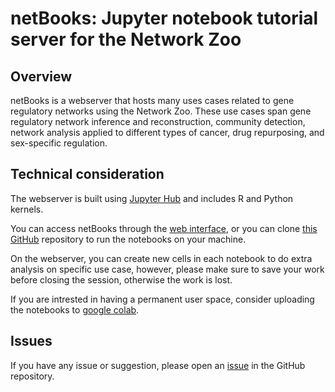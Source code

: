 # netBooks: Jupyter notebook tutorial server for the Network Zoo 

## Overview
netBooks is a webserver that hosts many uses cases related to gene regulatory networks using the Network Zoo.
These use cases span gene regulatory network inference and reconstruction, community detection, network analysis applied to different types of cancer, drug repurposing, and sex-specific regulation. 

## Technical consideration
The webserver is built using [Jupyter Hub](https://jupyter.org/hub) and includes R and Python kernels.

You can access netBooks through the [web interface](http://netbooks.networkmedicine.org), or you can clone [this GitHub](https://github.com/netZoo/netbooks) repository to run the 
notebooks on your machine.

On the webserver, you can create new cells in each notebook to do extra analysis on specific use case, however, please make sure to save your work before closing the session, otherwise the work is lost.

If you are intrested in having a permanent user space, consider uploading the notebooks to [google colab](https://colab.research.google.com/notebooks/intro.ipynb#recent=true).

## Issues
If you have any issue or suggestion, please open an [issue](https://github.com/netZoo/netbooks/issues) in the GitHub repository.
